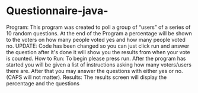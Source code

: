 # Questionnaire-java-
Program: This program was created to poll a group of “users” of a series of 10 random questions. At the end of the Program a percentage will be shown to the voters on how many people voted yes and how many people voted no. UPDATE: Code has been changed so you can just click run and answer the question after it's done it will show you the results from when your vote is counted.
How to Run: To begin please press run. After the program has started you will be given a list of instructions asking how many voters/users there are. After that you may answer the questions with either yes or no. (CAPS will not matter).
Results: The results screen will display the percentage and the questions
